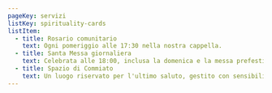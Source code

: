 ```yaml
---
pageKey: servizi
listKey: spirituality-cards
listItem:
  - title: Rosario comunitario
    text: Ogni pomeriggio alle 17:30 nella nostra cappella.
  - title: Santa Messa giornaliera
    text: Celebrata alle 18:00, inclusa la domenica e la messa prefestiva del sabato.
  - title: Spazio di Commiato
    text: Un luogo riservato per l'ultimo saluto, gestito con sensibilità e rispetto.
---
```

